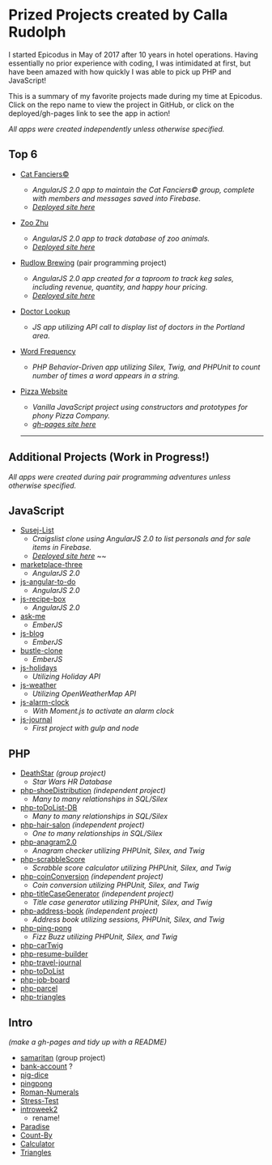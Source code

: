 # Prized Projects created by Calla Rudolph

I started Epicodus in May of 2017 after 10 years in hotel operations. Having essentially no prior experience with coding, I was intimidated at first, but have been amazed with how quickly I was able to pick up PHP and JavaScript!

This is a summary of my favorite projects made during my time at Epicodus. Click on the repo name to view the project in GitHub, or click on the deployed/gh-pages link to see the app in action!

_All apps were created independently unless otherwise specified._

## Top 6
* [Cat Fanciers&copy;](https://github.com/CallaRudolph/Cat-Fanciers)
  * _AngularJS 2.0 app to maintain the Cat Fanciers&copy; group, complete with members and messages saved into Firebase._
  * [_Deployed site here_](https://cat-fanciers.firebaseapp.com/)
* [Zoo Zhu](https://github.com/CallaRudolph/Zoo-Zhu)
  * _AngularJS 2.0 app to track database of zoo animals._
  * [_Deployed site here_](https://zoo-zhu.firebaseapp.com/)
* [Rudlow Brewing](https://github.com/CallaRudolph/Rudlow-Brewing) (pair programming project)
  * _AngularJS 2.0 app created for a taproom to track keg sales, including revenue, quantity, and happy hour pricing._
  * [_Deployed site here_](https://rudlow-brewing.firebaseapp.com)
* [Doctor Lookup](https://github.com/CallaRudolph/Doctor-Lookup)
  * _JS app utilizing API call to display list of doctors in the Portland area._
* [Word Frequency](https://github.com/CallaRudolph/Word-Frequency)
  * _PHP Behavior-Driven app utilizing Silex, Twig, and PHPUnit to count number of times a word appears in a string._
* [Pizza Website](https://github.com/CallaRudolph/Pizza-Website)
  * _Vanilla JavaScript project using constructors and prototypes for phony Pizza Company._
  * [_gh-pages site here_](https://callarudolph.github.io/Pizza-Website/)

  -----

## Additional Projects (Work in Progress!)

_All apps were created during pair programming adventures unless otherwise specified._

## JavaScript

* [Susej-List](https://github.com/CallaRudolph/Susej-List)
  * _Craigslist clone using AngularJS 2.0 to list personals and for sale items in Firebase._
  * [_Deployed site here_](https://susej-list.firebaseapp.com/)
  ~~
* [marketplace-three](https://github.com/CallaRudolph/marketplace-three)
  * _AngularJS 2.0_
* [js-angular-to-do](https://github.com/CallaRudolph/js-angular-to-do)
  * _AngularJS 2.0_
* [js-recipe-box](https://github.com/CallaRudolph/js-recipe-box)
  * _AngularJS 2.0_
* [ask-me](https://github.com/CallaRudolph/ask-me)
  * _EmberJS_
* [js-blog](https://github.com/CallaRudolph/js-blog)
  * _EmberJS_
* [bustle-clone](https://github.com/CallaRudolph/bustle-clone)
  * _EmberJS_
* [js-holidays](https://github.com/CallaRudolph/js-holidays)
  * _Utilizing Holiday API_
* [js-weather](https://github.com/CallaRudolph/js-weather)
  * _Utilizing OpenWeatherMap API_
* [js-alarm-clock](https://github.com/CallaRudolph/js-alarm-clock)
  * _With Moment.js to activate an alarm clock_
* [js-journal](https://github.com/CallaRudolph/js-journal)
  * _First project with gulp and node_

## PHP

* [DeathStar](https://github.com/CallaRudolph/DeathStar) _(group project)_
  * _Star Wars HR Database_
* [php-shoeDistribution](https://github.com/CallaRudolph/php-shoeDistribution) _(independent project)_
  * _Many to many relationships in SQL/Silex_
* [php-toDoList-DB](https://github.com/CallaRudolph/php-toDoList-DB)
  * _Many to many relationships in SQL/Silex_
* [php-hair-salon](https://github.com/CallaRudolph/php-hair-salon) _(independent project)_
  * _One to many relationships in SQL/Silex_
* [php-anagram2.0](https://github.com/CallaRudolph/php-anagram2.0)
  * _Anagram checker utilizing PHPUnit, Silex, and Twig_
* [php-scrabbleScore](https://github.com/CallaRudolph/php-scrabbleScore)
  * _Scrabble score calculator utilizing PHPUnit, Silex, and Twig_
* [php-coinConversion](https://github.com/CallaRudolph/php-coinConversion) _(independent project)_
  * _Coin conversion utilizing PHPUnit, Silex, and Twig_
* [php-titleCaseGenerator](https://github.com/CallaRudolph/php-titleCaseGenerator) _(independent project)_
  * _Title case generator utilizing PHPUnit, Silex, and Twig_
* [php-address-book](https://github.com/CallaRudolph/php-address-book) _(independent project)_
  * _Address book utilizing sessions, PHPUnit, Silex, and Twig_
* [php-ping-pong](https://github.com/CallaRudolph/php-ping-pong)
  * _Fizz Buzz utilizing PHPUnit, Silex, and Twig_
* [php-carTwig](https://github.com/CallaRudolph/php-carTwig)
* [php-resume-builder](https://github.com/CallaRudolph/php-resume-builder)
* [php-travel-journal](https://github.com/CallaRudolph/php-travel-journal)
* [php-toDoList](https://github.com/CallaRudolph/php-toDoList)
* [php-job-board](https://github.com/CallaRudolph/php-job-board)
* [php-parcel](https://github.com/CallaRudolph/php-parcel)
* [php-triangles](https://github.com/CallaRudolph/php-triangles)

## Intro
_(make a gh-pages and tidy up with a README)_

* [samaritan](https://github.com/CallaRudolph/samaritan) (group project)
* [bank-account](https://github.com/CallaRudolph/bank-account) ?
* [pig-dice](https://github.com/CallaRudolph/pig-dice)
* [pingpong](https://github.com/CallaRudolph/pingpong)
* [Roman-Numerals](https://github.com/CallaRudolph/roman-numerals)
* [Stress-Test](https://github.com/CallaRudolph/stress-test)
* [introweek2](https://github.com/CallaRudolph/introweek2)
  * rename!
* [Paradise](https://github.com/CallaRudolph/paradise)
* [Count-By](https://github.com/CallaRudolph/count-by)
* [Calculator](https://github.com/CallaRudolph/calculator)
* [Triangles](https://github.com/CallaRudolph/triangles)
